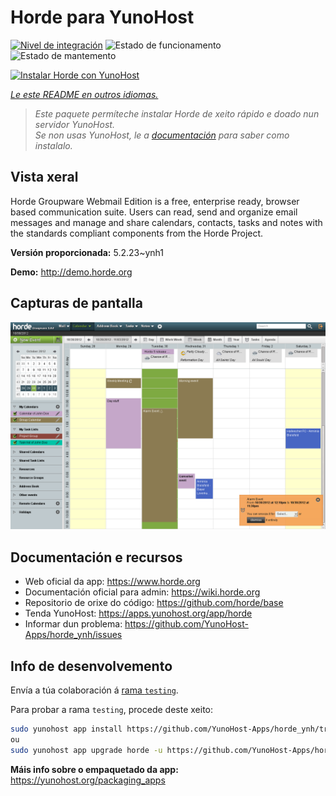 <!--
NOTA: Este README foi creado automáticamente por <https://github.com/YunoHost/apps/tree/master/tools/readme_generator>
NON debe editarse manualmente.
-->

# Horde para YunoHost

[![Nivel de integración](https://dash.yunohost.org/integration/horde.svg)](https://dash.yunohost.org/appci/app/horde) ![Estado de funcionamento](https://ci-apps.yunohost.org/ci/badges/horde.status.svg) ![Estado de mantemento](https://ci-apps.yunohost.org/ci/badges/horde.maintain.svg)

[![Instalar Horde con YunoHost](https://install-app.yunohost.org/install-with-yunohost.svg)](https://install-app.yunohost.org/?app=horde)

*[Le este README en outros idiomas.](./ALL_README.md)*

> *Este paquete permíteche instalar Horde de xeito rápido e doado nun servidor YunoHost.*  
> *Se non usas YunoHost, le a [documentación](https://yunohost.org/install) para saber como instalalo.*

## Vista xeral

Horde Groupware Webmail Edition is a free, enterprise ready, browser based communication suite. Users can read, send and organize email messages and manage and share calendars, contacts, tasks and notes with the standards compliant components from the Horde Project.


**Versión proporcionada:** 5.2.23~ynh1

**Demo:** <http://demo.horde.org>

## Capturas de pantalla

![Captura de pantalla de Horde](./doc/screenshots/screenshot.png)

## Documentación e recursos

- Web oficial da app: <https://www.horde.org>
- Documentación oficial para admin: <https://wiki.horde.org>
- Repositorio de orixe do código: <https://github.com/horde/base>
- Tenda YunoHost: <https://apps.yunohost.org/app/horde>
- Informar dun problema: <https://github.com/YunoHost-Apps/horde_ynh/issues>

## Info de desenvolvemento

Envía a túa colaboración á [rama `testing`](https://github.com/YunoHost-Apps/horde_ynh/tree/testing).

Para probar a rama `testing`, procede deste xeito:

```bash
sudo yunohost app install https://github.com/YunoHost-Apps/horde_ynh/tree/testing --debug
ou
sudo yunohost app upgrade horde -u https://github.com/YunoHost-Apps/horde_ynh/tree/testing --debug
```

**Máis info sobre o empaquetado da app:** <https://yunohost.org/packaging_apps>
